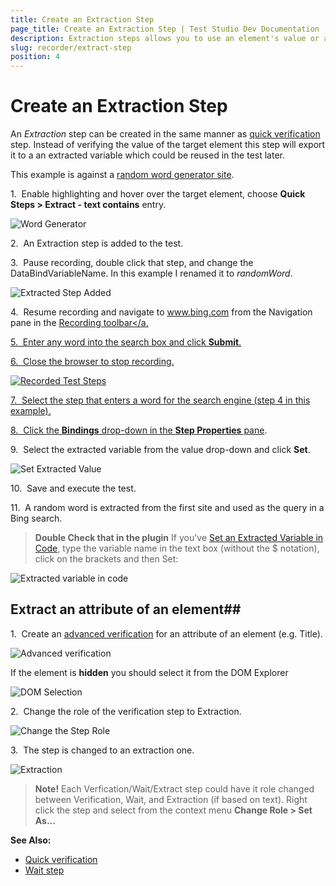 ```yaml
---
title: Create an Extraction Step
page_title: Create an Extraction Step | Test Studio Dev Documentation
description: Extraction steps allows you to use an element's value or attributes and reuse these in the test. 
slug: recorder/extract-step
position: 4
---
```

# Create an Extraction Step

An _Extraction_ step can be created in the same manner as <a href="/features/recorder/verifications/quick-verification" target="_blank">quick verification</a> step. Instead of verifying the value of the target element this step will export it to a an extracted variable which could be reused in the test later.

This example is against a <a href="http://www.wordgenerator.net/random-word-generator.php" target="_blank">random word generator site</a>.

1.&nbsp; Enable highlighting and hover over the target element, choose **Quick Steps > Extract - text contains** entry. 

![Word Generator](images/highlight-element-to-extract.png)

2.&nbsp; An Extraction step is added to the test.

3.&nbsp; Pause recording, double click that step, and change the DataBindVariableName. In this example I renamed it to *randomWord*.

![Extracted Step Added](images/extraction-step.png)

4.&nbsp; Resume recording and navigate to www.bing.com from the Navigation pane in the <a href="/features/recorder/recording-toolbar" target="_blank">Recording toolbar</a.

5.&nbsp; Enter any word into the search box and click **Submit**.

6.&nbsp; Close the browser to stop recording.

![Recorded Test Steps](images/recorded-steps.png)

7.&nbsp; Select the step that enters a word for the search engine (step 4 in this example).

8.&nbsp; Click the **Bindings** drop-down in the <a href="/features/test-maintenance/test-step-properties" target="_blank">**Step Properties** pane</a>.

9.&nbsp; Select the extracted variable from the value drop-down and click **Set**.

![Set Extracted Value](images/set-extracted-value.png)

10.&nbsp; Save and execute the test.

11.&nbsp; A random word is extracted from the first site and used as the query in a Bing search.

> __Double Check that in the plugin__ If you've <a href="/advanced-topics/coded-samples/general/extracted-variables-in-code" target="_blank">Set an Extracted Variable in Code</a>, type the variable name in the text box (without the $ notation), click on the brackets and then Set:

![Extracted variable in code](images/extracted-in-code.png)

## Extract an attribute of an element##

1.&nbsp; Create an <a href="/features/recorder/verifications/advanced-verification" target="_blank">advanced verification</a> for an attribute of an element (e.g. Title).

![Advanced verification](images/create-adv-ver.png)

If the element is **hidden** you should select it from the DOM Explorer

![DOM Selection](images/dom-selection.png)

2.&nbsp; Change the role of the verification step to Extraction.

![Change the Step Role](images/change-role.png)

3.&nbsp; The step is changed to an extraction one.

![Extraction](images/changed-to-extraction.png)

> __Note!__ Each Verfication/Wait/Extract step could have it role changed between Verification, Wait, and Extraction (if based on text). Right click the step and select from the context menu __Change Role > Set As...__

__See Also:__

* <a href="/features/recorder/verifications/quick-verification" target="_blank">Quick verification</a>
* <a href="/features/recorder/verifications/advanced-verification" target="_blank">Wait step</a>
